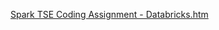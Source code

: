 [Spark TSE Coding Assignment - Databricks.htm](/.attachments/Spark%20TSE%20Coding%20Assignment%20-%20Databricks-0cd272f6-b4da-4a07-b5af-1b56b13adc62.htm)